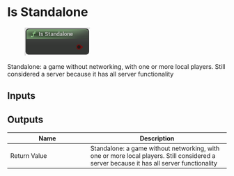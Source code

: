 # Is Standalone

<div align="left" data-full-width="false">

<figure><img src="../../../.gitbook/assets/Is_Standalone.png" alt=""><figcaption></figcaption></figure>

</div>

Standalone: a game without networking, with one or more local players. Still considered a server because it has all server functionality

## Inputs

## Outputs

<table><thead><tr><th width="170">Name</th><th>Description</th></tr></thead><tbody><tr><td>Return Value</td><td>Standalone: a game without networking, with one or more local players. Still considered a server because it has all server functionality</td></tr></tbody></table>
